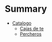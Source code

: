 # Summary


* [Catalogo](README.md)
    * [Cajas de te](cajasDeTe.md)
    * [Percheros](percheros.md)
    
